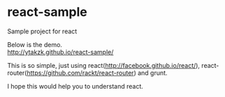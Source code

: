 react-sample
============

Sample project for react

Below is the demo.  
http://ytakzk.github.io/react-sample/

This is so simple, just using react(http://facebook.github.io/react/), react-router(https://github.com/rackt/react-router) and grunt.

I hope this would help you to understand react.
